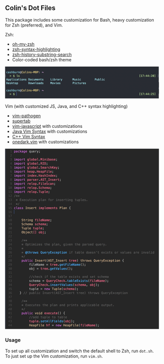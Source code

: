## Colin's Dot Files

This package includes some customization for Bash, heavy customization for Zsh (preferred), and Vim.

Zsh:
- [oh-my-zsh](https://github.com/robbyrussell/oh-my-zsh)
- [zsh-syntax-highlighting](https://github.com/zsh-users/zsh-syntax-highlighting)
- [zsh-history-substring-search](https://github.com/zsh-users/zsh-history-substring-search)
- Color-coded bash/zsh theme

![Zsh theme Preview](https://raw.githubusercontent.com/cashburn/.dot/master/screenshots/zsh-theme.png)

Vim (with customized JS, Java, and C++ syntax highlighting)
- [vim-pathogen](https://github.com/tpope/vim-pathogen)
- [supertab](https://github.com/ervandew/supertab)
- [vim-javascript](https://github.com/pangloss/vim-javascript) with customizations
- [Java Vim Syntax](http://www.fleiner.com/vim/syntax/java.vim) with customizations
- [C++ Vim Syntax](http://www.haeggblad.com)
- [onedark.vim](https://github.com/joshdick/onedark.vim) with customizations

![OneDark Customized Preview](https://raw.githubusercontent.com/cashburn/.dot/master/screenshots/onedark-java.png)

### Usage
To set up all customization and switch the default shell to Zsh, run `dot.sh`. To just set up the Vim customization, run `vim.sh`.


